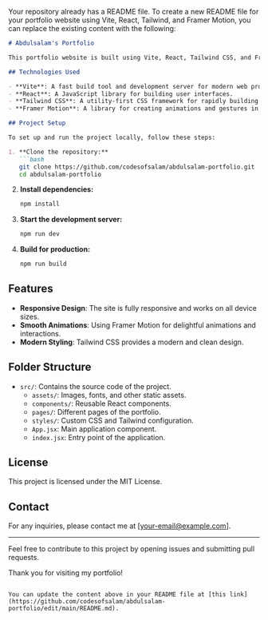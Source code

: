 Your repository already has a README file. To create a new README file for your portfolio website using Vite, React, Tailwind, and Framer Motion, you can replace the existing content with the following:

```markdown
# Abdulsalam's Portfolio

This portfolio website is built using Vite, React, Tailwind CSS, and Framer Motion.

## Technologies Used

- **Vite**: A fast build tool and development server for modern web projects.
- **React**: A JavaScript library for building user interfaces.
- **Tailwind CSS**: A utility-first CSS framework for rapidly building custom designs.
- **Framer Motion**: A library for creating animations and gestures in React.

## Project Setup

To set up and run the project locally, follow these steps:

1. **Clone the repository:**
   ```bash
   git clone https://github.com/codesofsalam/abdulsalam-portfolio.git
   cd abdulsalam-portfolio
   ```

2. **Install dependencies:**
   ```bash
   npm install
   ```

3. **Start the development server:**
   ```bash
   npm run dev
   ```

4. **Build for production:**
   ```bash
   npm run build
   ```

## Features

- **Responsive Design**: The site is fully responsive and works on all device sizes.
- **Smooth Animations**: Using Framer Motion for delightful animations and interactions.
- **Modern Styling**: Tailwind CSS provides a modern and clean design.

## Folder Structure

- `src/`: Contains the source code of the project.
  - `assets/`: Images, fonts, and other static assets.
  - `components/`: Reusable React components.
  - `pages/`: Different pages of the portfolio.
  - `styles/`: Custom CSS and Tailwind configuration.
  - `App.jsx`: Main application component.
  - `index.jsx`: Entry point of the application.

## License

This project is licensed under the MIT License.

## Contact

For any inquiries, please contact me at [your-email@example.com].

---

Feel free to contribute to this project by opening issues and submitting pull requests.

Thank you for visiting my portfolio!
```

You can update the content above in your README file at [this link](https://github.com/codesofsalam/abdulsalam-portfolio/edit/main/README.md).
